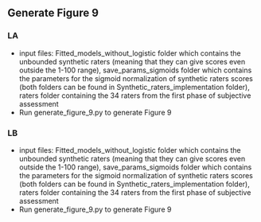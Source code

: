 ## Generate Figure 9

### LA
* input files: Fitted_models_without_logistic folder which contains the unbounded synthetic raters (meaning that they can give scores even outside the 1-100 range), save_params_sigmoids folder which contains the parameters for the sigmoid normalization of synthetic raters scores (both folders can be found in Synthetic_raters_implementation folder), raters folder containing the 34 raters from the first phase of subjective assessment 
* Run generate_figure_9.py to generate Figure 9

### LB
* input files: Fitted_models_without_logistic folder which contains the unbounded synthetic raters (meaning that they can give scores even outside the 1-100 range), save_params_sigmoids folder which contains the parameters for the sigmoid normalization of synthetic raters scores (both folders can be found in Synthetic_raters_implementation folder), raters folder containing the 34 raters from the first phase of subjective assessment 
* Run generate_figure_9.py to generate Figure 9